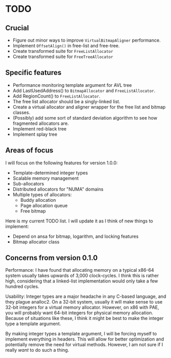 # TODO

## Crucial

 * Figure out minor ways to improve `VirtualBitmapAligner` performance.
 * Implement `OffsetAlign()` in free-list and free-tree.
 * Create transformed suite for `FreeListAllocator`
 * Create transformed suite for `FreeTreeAllocator`

## Specific features

 * Performance monitoring template argument for AVL tree
 * Add LastUsedAddress() to `BitmapAllocator` and `FreeListAllocator`.
 * Add RegionCount() to `FreeListAllocator`.
 * The free list allocator should be a singly-linked list.
 * Create a virtual allocator and aligner wrapper for the free list and bitmap classes.
 * (Possibly) add some sort of standard deviation algorithm to see how fragmented allocators are.
 * Implement red-black tree
 * Implement splay tree

## Areas of focus

I will focus on the following features for version 1.0.0:

 * Template-determined integer types
 * Scalable memory management
 * Sub-allocators
 * Distributed allocators for "NUMA" domains
 * Multiple types of allocators:
   * Buddy allocation
   * Page allocation queue
   * Free bitmap

Here is my current TODO list. I will update it as I think of new things to implement:

 * Depend on ansa for bitmap, logarithm, and locking features
 * Bitmap allocator class

## Concerns from version 0.1.0

Performance: I have found that allocating memory on a typical x86-64 system usually takes upwards of 3,000 clock-cycles. I think this is rather high, considering that a linked-list implementation would only take a few hundred cycles.

Usability: Integer types are a major headache in any C-based language, and they plague analloc2. On a 32-bit system, usually it will make sense to use 32-bit integers for a virtual memory allocator. However, on x86 with PAE, you will probably want 64-bit integers for physical memory allocation. Because of situations like these, I think it might be best to make the integer type a template argument.

By making integer types a template argument, I will be forcing myself to implement everything in headers. This will allow for better optimization and potentially remove the need for virtual methods. However, I am not sure if I really *want* to do such a thing.